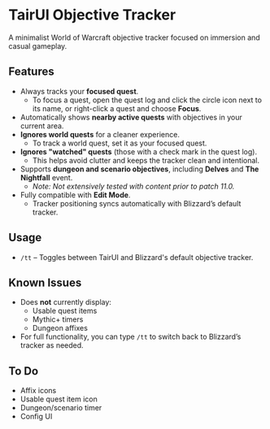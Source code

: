 # TairUI Objective Tracker

A minimalist World of Warcraft objective tracker focused on immersion and casual gameplay.

## Features

- Always tracks your **focused quest**.
  - To focus a quest, open the quest log and click the circle icon next to its name, or right-click a quest and choose **Focus**.
- Automatically shows **nearby active quests** with objectives in your current area.
- **Ignores world quests** for a cleaner experience.
  - To track a world quest, set it as your focused quest.
- **Ignores "watched" quests** (those with a check mark in the quest log).
  - This helps avoid clutter and keeps the tracker clean and intentional.
- Supports **dungeon and scenario objectives**, including **Delves** and **The Nightfall** event.
  - *Note: Not extensively tested with content prior to patch 11.0.*
- Fully compatible with **Edit Mode**.
  - Tracker positioning syncs automatically with Blizzard’s default tracker.

## Usage

- `/tt` – Toggles between TairUI and Blizzard's default objective tracker.

## Known Issues

- Does **not** currently display:
  - Usable quest items
  - Mythic+ timers
  - Dungeon affixes
- For full functionality, you can type `/tt` to switch back to Blizzard’s tracker as needed.

## To Do

- Affix icons
- Usable quest item icon
- Dungeon/scenario timer
- Config UI